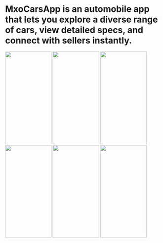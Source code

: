 # MxoCarsApp is an automobile app that lets you explore a diverse range of cars, view detailed specs, and connect with sellers instantly.
<img src="https://github.com/thapscoding/MxoCarsApp/assets/39503627/59e8d560-7d65-4b91-a923-3170f0cbc349" width="150" height="300">
<img src="https://github.com/thapscoding/MxoCarsApp/assets/39503627/c98048cf-3fbb-4889-8647-7938c84e3d4d" width="150" height="300">
<img src="https://github.com/thapscoding/MxoCarsApp/assets/39503627/28f0ea6e-b2fb-464b-95f1-b85ae944abbc" width="150" height="300">
<img src="https://github.com/thapscoding/MxoCarsApp/assets/39503627/7c4a4a7b-a859-46ef-af47-923b8b7c98ea" width="150" height="300">
<img src="https://github.com/thapscoding/MxoCarsApp/assets/39503627/8c6a0222-6ac5-4550-9d15-8e3d91deab8c" width="150" height="300">
<img src="https://github.com/thapscoding/MxoCarsApp/assets/39503627/67b7167a-d0b1-448d-b055-9bce888c54e3" width="150" height="300">

